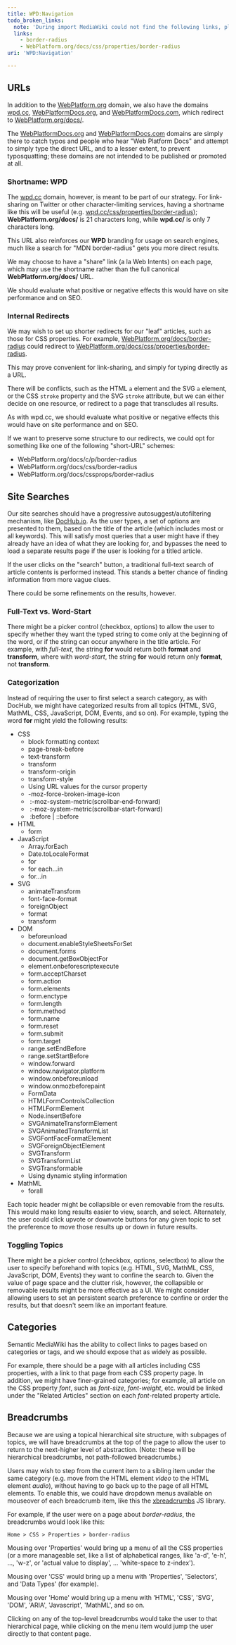 ```yaml
---
title: WPD:Navigation
todo_broken_links:
  note: 'During import MediaWiki could not find the following links, please fix and adjust this list.'
  links:
    - border-radius
    - WebPlatform.org/docs/css/properties/border-radius
uri: 'WPD:Navigation'

---
```

## URLs

In addition to the [WebPlatform.org](http://webplatform.org) domain, we also have the domains [wpd.cc](http://wpd.cc), [WebPlatformDocs.org](http://webplatformdocs.org), and [WebPlatformDocs.com](http://webplatformdocs.com), which redirect to [WebPlatform.org/docs/](http://webplatform.org/docs/).

The [WebPlatformDocs.org](http://webplatformdocs.org) and [WebPlatformDocs.com](http://webplatformdocs.com) domains are simply there to catch typos and people who hear "Web Platform Docs" and attempt to simply type the direct URL, and to a lesser extent, to prevent typosquatting; these domains are not intended to be published or promoted at all.

### Shortname: WPD

The [wpd.cc](http://wpd.cc) domain, however, is meant to be part of our strategy. For link-sharing on Twitter or other character-limiting services, having a shortname like this will be useful (e.g. [wpd.cc/css/properties/border-radius](http://wpd.cc/css/properties/border-radius)); **WebPlatform.org/docs/** is 21 characters long, while **wpd.cc/** is only 7 characters long.

This URL also reinforces our **WPD** branding for usage on search engines, much like a search for "MDN border-radius" gets you more direct results.

We may choose to have a "share" link (a la Web Intents) on each page, which may use the shortname rather than the full canonical **WebPlatform.org/docs/** URL.

We should evaluate what positive or negative effects this would have on site performance and on SEO.

### Internal Redirects

We may wish to set up shorter redirects for our "leaf" articles, such as those for CSS properties. For example, [WebPlatform.org/docs/border-radius](/w/index.php?title=border-radius&action=edit&redlink=1) could redirect to [WebPlatform.org/docs/css/properties/border-radius](/w/index.php?title=WebPlatform.org/docs/css/properties/border-radius&action=edit&redlink=1).

This may prove convenient for link-sharing, and simply for typing directly as a URL.

There will be conflicts, such as the HTML `a` element and the SVG `a` element, or the CSS `stroke` property and the SVG `stroke` attribute, but we can either decide on one resource, or redirect to a page that transcludes all results.

As with wpd.cc, we should evaluate what positive or negative effects this would have on site performance and on SEO.

If we want to preserve some structure to our redirects, we could opt for something like one of the following "short-URL" schemes:

-   WebPlatform.org/docs/c/p/border-radius
-   WebPlatform.org/docs/css/border-radius
-   WebPlatform.org/docs/cssprops/border-radius

## Site Searches

Our site searches should have a progressive autosuggest/autofiltering mechanism, like [DocHub.io](http://dochub.io/). As the user types, a set of options are presented to them, based on the title of the article (which includes most or all keywords). This will satisfy most queries that a user might have if they already have an idea of what they are looking for, and bypasses the need to load a separate results page if the user is looking for a titled article.

If the user clicks on the "search" button, a traditional full-text search of article contents is performed instead. This stands a better chance of finding information from more vague clues.

There could be some refinements on the results, however.

### Full-Text vs. Word-Start

There might be a picker control (checkbox, options) to allow the user to specify whether they want the typed string to come only at the beginning of the word, or if the string can occur anywhere in the title article. For example, with *full-text*, the string **for** would return both **format** and **transform**, where with *word-start*, the string **for** would return only **format**, not **transform**.

### Categorization

Instead of requiring the user to first select a search category, as with DocHub, we might have categorized results from all topics (HTML, SVG, MathML, CSS, JavaScript, DOM, Events, and so on). For example, typing the word **for** might yield the following results:

-   CSS
    -   block formatting context
    -   page-break-before
    -   text-transform
    -   transform
    -   transform-origin
    -   transform-style
    -   Using URL values for the cursor property
    -   -moz-force-broken-image-icon
    -    :-moz-system-metric(scrollbar-end-forward)
    -    :-moz-system-metric(scrollbar-start-forward)
    -    :before | ::before
-   HTML
    -   form
-   JavaScript
    -   Array.forEach
    -   Date.toLocaleFormat
    -   for
    -   for each...in
    -   for...in
-   SVG
    -   animateTransform
    -   font-face-format
    -   foreignObject
    -   format
    -   transform
-   DOM
    -   beforeunload
    -   document.enableStyleSheetsForSet
    -   document.forms
    -   document.getBoxObjectFor
    -   element.onbeforescriptexecute
    -   form.acceptCharset
    -   form.action
    -   form.elements
    -   form.enctype
    -   form.length
    -   form.method
    -   form.name
    -   form.reset
    -   form.submit
    -   form.target
    -   range.setEndBefore
    -   range.setStartBefore
    -   window.forward
    -   window.navigator.platform
    -   window.onbeforeunload
    -   window.onmozbeforepaint
    -   FormData
    -   HTMLFormControlsCollection
    -   HTMLFormElement
    -   Node.insertBefore
    -   SVGAnimateTransformElement
    -   SVGAnimatedTransformList
    -   SVGFontFaceFormatElement
    -   SVGForeignObjectElement
    -   SVGTransform
    -   SVGTransformList
    -   SVGTransformable
    -   Using dynamic styling information
-   MathML
    -   forall

Each topic header might be collapsible or even removable from the results. This would make long results easier to view, search, and select. Alternately, the user could click upvote or downvote buttons for any given topic to set the preference to move those results up or down in future results.

### Toggling Topics

There might be a picker control (checkbox, options, selectbox) to allow the user to specify beforehand with topics (e.g. HTML, SVG, MathML, CSS, JavaScript, DOM, Events) they want to confine the search to. Given the value of page space and the clutter risk, however, the collapsible or removable results might be more effective as a UI. We might consider allowing users to set an persistent search preference to confine or order the results, but that doesn't seem like an important feature.

## Categories

Semantic MediaWiki has the ability to collect links to pages based on categories or tags, and we should expose that as widely as possible.

For example, there should be a page with all articles including CSS properties, with a link to that page from each CSS property page. In addition, we might have finer-grained categories; for example, all article on the CSS property *font*, such as *font-size*, *font-weight*, etc. would be linked under the "Related Articles" section on each *font*-related property article.

## Breadcrumbs

Because we are using a topical hierarchical site structure, with subpages of topics, we will have breadcrumbs at the top of the page to allow the user to return to the next-higher level of abstraction. (Note: these will be hierarchical breadcrumbs, not path-followed breadcrumbs.)

Users may wish to step from the current item to a sibling item under the same category (e.g. move from the HTML element *video* to the HTML element *audio*), without having to go back up to the page of all HTML elements. To enable this, we could have dropdown menus available on mouseover of each breadcrumb item, like this the [xbreadcrumbs](http://www.ajaxblender.com/script-sources/xbreadcrumbs/demo/index.html) JS library.

For example, if the user were on a page about *border-radius*, the breadcrumbs would look like this:

    Home > CSS > Properties > border-radius

Mousing over 'Properties' would bring up a menu of all the CSS properties (or a more manageable set, like a list of alphabetical ranges, like 'a-d', 'e-h', ..., 'w-z', or 'actual value to display', ... 'white-space to z-index').

Mousing over 'CSS' would bring up a menu with 'Properties', 'Selectors', and 'Data Types' (for example).

Mousing over 'Home' would bring up a menu with 'HTML', 'CSS', 'SVG', 'DOM', 'ARIA', 'Javascript', 'MathML', and so on.

Clicking on any of the top-level breadcrumbs would take the user to that hierarchical page, while clicking on the menu item would jump the user directly to that content page.
